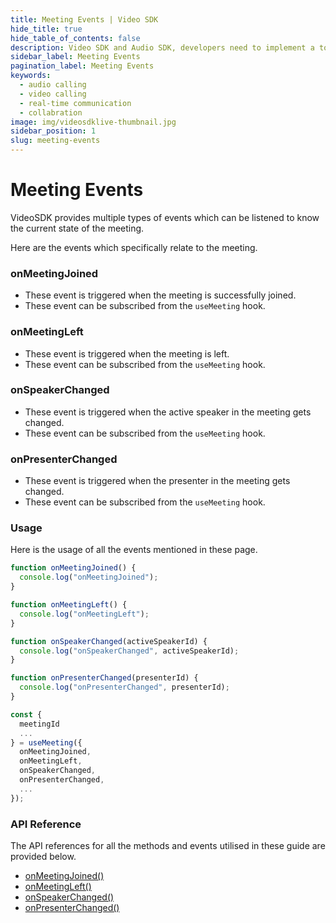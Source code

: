 ```yaml
---
title: Meeting Events | Video SDK
hide_title: true
hide_table_of_contents: false
description: Video SDK and Audio SDK, developers need to implement a token server. This requires efforts on both the front-end and backend.
sidebar_label: Meeting Events
pagination_label: Meeting Events
keywords:
  - audio calling
  - video calling
  - real-time communication
  - collabration
image: img/videosdklive-thumbnail.jpg
sidebar_position: 1
slug: meeting-events
---
```


# Meeting Events

VideoSDK provides multiple types of events which can be listened to know the current state of the meeting.

Here are the events which specifically relate to the meeting.

### onMeetingJoined

- These event is triggered when the meeting is successfully joined.
- These event can be subscribed from the `useMeeting` hook.

### onMeetingLeft

- These event is triggered when the meeting is left.
- These event can be subscribed from the `useMeeting` hook.

### onSpeakerChanged

- These event is triggered when the active speaker in the meeting gets changed.
- These event can be subscribed from the `useMeeting` hook.

### onPresenterChanged

- These event is triggered when the presenter in the meeting gets changed.
- These event can be subscribed from the `useMeeting` hook.

### Usage

Here is the usage of all the events mentioned in these page.

```js
function onMeetingJoined() {
  console.log("onMeetingJoined");
}

function onMeetingLeft() {
  console.log("onMeetingLeft");
}

function onSpeakerChanged(activeSpeakerId) {
  console.log("onSpeakerChanged", activeSpeakerId);
}

function onPresenterChanged(presenterId) {
  console.log("onPresenterChanged", presenterId);
}

const {
  meetingId
  ...
} = useMeeting({
  onMeetingJoined,
  onMeetingLeft,
  onSpeakerChanged,
  onPresenterChanged,
  ...
});
```

### API Reference

The API references for all the methods and events utilised in these guide are provided below.

- [onMeetingJoined()](/react/api/sdk-reference/use-meeting/methods#onmeetingjoined)
- [onMeetingLeft()](/react/api/sdk-reference/use-meeting/events#onmeetingleft)
- [onSpeakerChanged()](/react/api/sdk-reference/use-meeting/events#onspeakerchanged)
- [onPresenterChanged()](/react/api/sdk-reference/use-meeting/events#onpresenterchanged)
